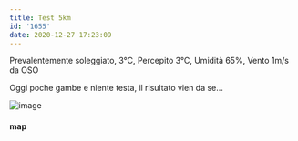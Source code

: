 ```yaml
---
title: Test 5km
id: '1655'
date: 2020-12-27 17:23:09
---
```


Prevalentemente soleggiato, 3°C, Percepito 3°C, Umidità 65%, Vento 1m/s da OSO

Oggi poche gambe e niente testa, il risultato vien da se…

![image](/images/2021/08/20201227-activity-map.png)

#### map